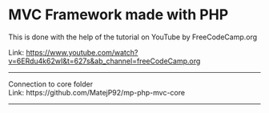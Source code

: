 <h1> MVC Framework made with PHP </h1>

This is done with the help of the tutorial on YouTube by FreeCodeCamp.org

Link: https://www.youtube.com/watch?v=6ERdu4k62wI&t=627s&ab_channel=freeCodeCamp.org 
<hr>
Connection to core folder<br>
Link: https://github.com/MatejP92/mp-php-mvc-core
<hr>

